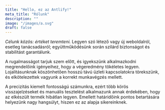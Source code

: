```yaml
---
title: "Hello, ez az Antlify!"
meta_title: "Rólunk"
description: ""
image: "/images/a.svg"
draft: false
---
```


_Célunk közös: értéket teremteni._ Legyen szó létező vagy új weboldalról, esetleg tanácsadásról; együttműködésünk során szilárd biztonságot és stabilitást garantálunk. 

A rugalmasságot tarjuk szem előtt, és igyekszünk alkalmazkodni megrendelőink igényeihez, hogy a végeredmény tökéletes legyen. Lojalitásunknak köszönhetően hosszú távú üzleti kapcsolatokra törekszünk, és elkötelezettek vagyunk a korrekt munkavégzés mellett.

A precizitás kiemelt fontosságú számunkra, ezért több körös visszajelzéseket és manuális tesztelést alkalmazunk annak érdekében, hogy az elkészült termék hibátlan legyen. Emellett határidőink pontos betartására helyezünk nagy hangsúlyt, hiszen ez az alapja sikereinknek.




